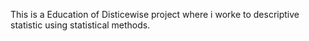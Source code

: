
This is a Education of Disticewise project where i worke to descriptive statistic using statistical methods.
